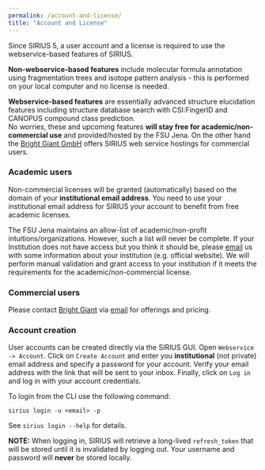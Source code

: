 ```yaml
---
permalink: /account-and-license/
title: "Account and License"
---
```


Since SIRIUS 5, a user account and a license is required to use the webservice-based
features of SIRIUS.

**Non-webservice-based features** include molecular formula annotation using fragmentation trees and isotope pattern analysis -
this is performed on your local computer and no license is needed.

**Webservice-based features** are essentially advanced structure elucidation features including structure database search 
with CSI:FingerID and CANOPUS compound class prediction.  
No worries, these and upcoming features **will stay free for academic/non-commercial use**
and provided/hosted by the FSU Jena. On the other hand the [Bright Giant GmbH](https://bright-giant.com/) 
offers SIRIUS web service hostings for commercial users. 

### Academic users
Non-commercial licenses will be granted (automatically) based on the domain of your 
**institutional email address**. You need to use your institutional email address for SIRIUS your account
to benefit from free academic licenses.

The FSU Jena maintains an allow-list of academic/non-profit intuitions/organizations. However, such a 
list will never be complete. If your Institution does not have access but you think it should be, please 
[email](mailto:sirius@uni-jena.de) us with some information about your institution (e.g. official website). 
We will perform manual validation and grant access to your institution if it meets the requirements for the 
academic/non-commercial license. 

### Commercial users
Please contact [Bright Giant](https://bright-giant.com/) via [email](mailto:info@bright-giant.com) for offerings and pricing.  

### Account creation
User accounts can be created directly via the SIRIUS GUI.
Open `Webservice -> Account`. Click on `Create Account` and enter you **institutional** (not private) email address
and specify a password for your account. Verify your email address with the link that will be sent to your inbox.
Finally, click on `Log in` and log in with your account credentials.

To login from the CLI use the following command:
```
sirius login -u <email> -p
```
See `sirius login --help` for details.

**NOTE:** When logging in, SIRIUS will retrieve a long-lived `refresh_token` that will be stored until it is invalidated 
by logging out. Your username and password will **never** be stored locally.
